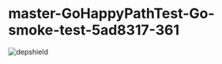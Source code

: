 # master-GoHappyPathTest-Go-smoke-test-5ad8317-361

![depshield](https://depshield.sonatype.org/badges/depshield-prod/master-GoHappyPathTest-Go-smoke-test-5ad8317-361/depshield.svg)